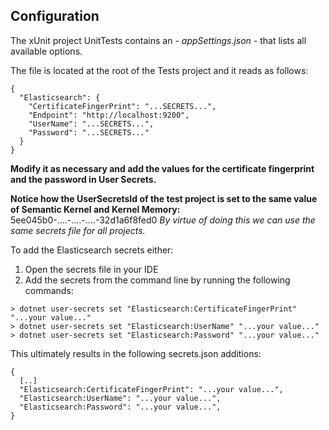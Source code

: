## Configuration
The xUnit project UnitTests contains an - *appSettings.json* - that lists all available options.

The file is located at the root of the Tests project and it reads as follows:

```
{
  "Elasticsearch": {
    "CertificateFingerPrint": "...SECRETS...",
    "Endpoint": "http://localhost:9200",
    "UserName": "...SECRETS...",
    "Password": "...SECRETS..."
  }
}
```

**Modify it as necessary and add the values for the certificate fingerprint and the password in User Secrets.**

**Notice how the UserSecretsId of the test project is set to the same value of Semantic Kernel and Kernel Memory:** 5ee045b0-....-....-....-32d1a6f8fed0
*By virtue of doing this we can use the same secrets file for all projects.*

To add the Elasticsearch secrets either:
1. Open the secrets file in your IDE 
1. Add the secrets from the command line by running the following commands:
```
> dotnet user-secrets set "Elasticsearch:CertificateFingerPrint" "...your value..."
> dotnet user-secrets set "Elasticsearch:UserName" "...your value..."
> dotnet user-secrets set "Elasticsearch:Password" "...your value..."
```


This ultimately results in the following secrets.json additions:
```
{  
  [..]
  "Elasticsearch:CertificateFingerPrint": "...your value...",
  "Elasticsearch:UserName": "...your value...",
  "Elasticsearch:Password": "...your value...",  
}
```